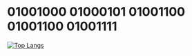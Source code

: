 # 01001000 01000101 01001100 01001100 01001111

[![Top Langs](https://github-readme-stats.vercel.app/api/top-langs/?username=ilxplay)](https://github.com/ilxplay/github-readme-stats)
